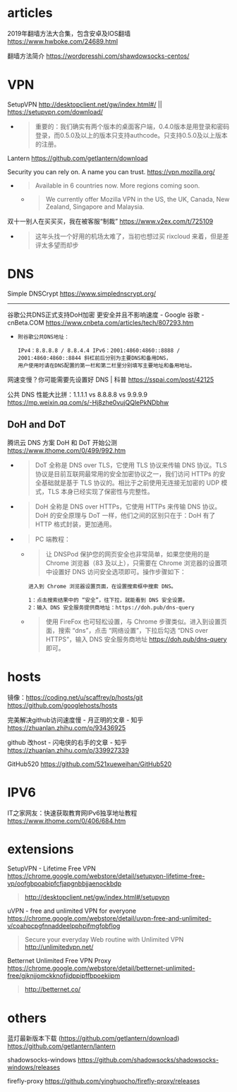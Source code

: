
# articles

2019年翻墙方法大合集，包含安卓及IOS翻墙 https://www.hwboke.com/24689.html

翻墙方法简介 https://wordpresshi.com/shawdowsocks-centos/

# VPN

SetupVPN http://desktopclient.net/gw/index.html#/ || https://setupvpn.com/download/
- > 重要的：我们确实有两个版本的桌面客户端，0.4.0版本是用登录和密码登录，而0.5.0及以上的版本只支持authcode。只支持0.5.0及以上版本的注册。

Lantern https://github.com/getlantern/download

Security you can rely on. A name you can trust. https://vpn.mozilla.org/
- > Available in 6 countries now. More regions coming soon.
  * > We currently offer Mozilla VPN in the US, the UK, Canada, New Zealand, Singapore and Malaysia.

双十一别人在买买买，我在被客服“制裁” https://www.v2ex.com/t/725109
- > 这年头找一个好用的机场太难了，当初也想过买 rixcloud 来着，但是差评太多望而却步

# DNS

Simple DNSCrypt https://www.simplednscrypt.org/

--------------------------------------------------

谷歌公共DNS正式支持DoH加密 更安全并且不影响速度 - Google 谷歌 - cnBeta.COM https://www.cnbeta.com/articles/tech/807293.htm
-  ```
   附谷歌公共DNS地址：

   IPv4：8.8.8.8 / 8.8.4.4 IPv6：2001:4860:4860::8888 / 2001:4860:4860::8844 斜杠前后分别为主要DNS和备用DNS，
   用户使用时请在DNS配置的第一栏和第二栏里分别填写主要地址和备用地址。
   ```

网速变慢？你可能需要先设置好 DNS | 科普 https://sspai.com/post/42125

公共 DNS 性能大比拼：1.1.1.1 vs 8.8.8.8 vs 9.9.9.9 https://mp.weixin.qq.com/s/-Hj8zhe0vujQQlePkNDbhw

## DoH and DoT

腾讯云 DNS 方案 DoH 和 DoT 开始公测 https://www.ithome.com/0/499/992.htm
- > DoT 全称是 DNS over TLS，它使用 TLS 协议来传输 DNS 协议。TLS 协议是目前互联网最常用的安全加密协议之一，我们访问 HTTPs 的安全基础就是基于 TLS 协议的。相比于之前使用无连接无加密的 UDP 模式，TLS 本身已经实现了保密性与完整性。
- > DoH 全称是 DNS over HTTPs，它使用 HTTPs 来传输 DNS 协议。DoH 的安全原理与 DoT 一样，他们之间的区别只在于：DoH 有了 HTTP 格式封装，更加通用。
- > PC 端教程：
  * > 让 DNSPod 保护您的网页安全也非常简单，如果您使用的是 Chrome 浏览器（83 及以上），只需要在 Chrome 浏览器的设置项中设置好 DNS 访问安全选项即可。操作步骤如下：
    ```console
    进入到 Chrome 浏览器设置页面，在设置搜索框中搜索 DNS。

    1：点击搜索结果中的 “安全”，往下拉，就能看到 DNS 安全设置。
    2：输入 DNS 安全服务提供商地址：https://doh.pub/dns-query
    ```
  * > 使用 FireFox 也可轻松设置，与 Chrome 步骤类似。进入到设置页面，搜索 “dns”，点击 “网络设置”，下拉后勾选 “DNS over HTTPS“，输入 DNS 安全服务商地址 https://doh.pub/dns-query 即可。

# hosts

镜像：https://coding.net/u/scaffrey/p/hosts/git https://github.com/googlehosts/hosts

完美解决github访问速度慢 - 月正明的文章 - 知乎 https://zhuanlan.zhihu.com/p/93436925

github 改host - 闪电侠的右手的文章 - 知乎 https://zhuanlan.zhihu.com/p/339927339

GitHub520 https://github.com/521xueweihan/GitHub520

# IPV6

IT之家网友：快速获取教育网IPv6独享地址教程 https://www.ithome.com/0/406/684.htm

# extensions

SetupVPN - Lifetime Free VPN https://chrome.google.com/webstore/detail/setupvpn-lifetime-free-vp/oofgbpoabipfcfjapgnbbjjaenockbdp
> http://desktopclient.net/gw/index.html#/setupvpn

uVPN - free and unlimited VPN for everyone https://chrome.google.com/webstore/detail/uvpn-free-and-unlimited-v/coahpcpgfnnaddeelpphpifmgfobflog
> Secure your everyday Web routine with Unlimited VPN http://unlimitedvpn.net/

Betternet Unlimited Free VPN Proxy https://chrome.google.com/webstore/detail/betternet-unlimited-free/gjknjjomckknofjidppipffbpoekiipm
> http://betternet.co/

# others

蓝灯最新版本下载 (https://github.com/getlantern/download) https://github.com/getlantern/lantern

shadowsocks-windows https://github.com/shadowsocks/shadowsocks-windows/releases

firefly-proxy https://github.com/yinghuocho/firefly-proxy/releases
